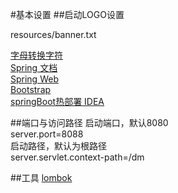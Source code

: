 #基本设置
##启动LOGO设置

resources/banner.txt

[字母转换字符](http://patorjk.com/software/taag/#p=display&f=Big&t=linktones)  
[Spring 文档](https://spring.io/guides)  
[Spring Web](https://spring.io/guides/gs/serving-web-content/)  
[Bootstrap](https://v3.bootcss.com/getting-started/)  
[springBoot热部署 IDEA](https://www.cnblogs.com/swuyan/p/11164111.html)

##端口与访问路径
启动端口，默认8080  
server.port=8088  
启动路径，默认为根路径  
server.servlet.context-path=/dm  

##工具
[lombok](https://projectlombok.org/)  
